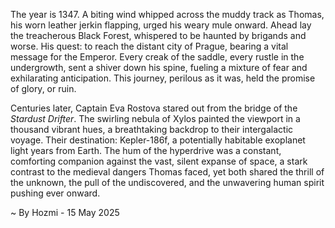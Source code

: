 
The year is 1347.  A biting wind whipped across the muddy track as Thomas, his worn leather jerkin flapping, urged his weary mule onward.  Ahead lay the treacherous Black Forest, whispered to be haunted by brigands and worse.  His quest: to reach the distant city of Prague, bearing a vital message for the Emperor.  Every creak of the saddle, every rustle in the undergrowth, sent a shiver down his spine, fueling a mixture of fear and exhilarating anticipation.  This journey, perilous as it was, held the promise of glory, or ruin.

Centuries later, Captain Eva Rostova stared out from the bridge of the *Stardust Drifter*.  The swirling nebula of Xylos painted the viewport in a thousand vibrant hues, a breathtaking backdrop to their intergalactic voyage. Their destination: Kepler-186f, a potentially habitable exoplanet light years from Earth.  The hum of the hyperdrive was a constant, comforting companion against the vast, silent expanse of space, a stark contrast to the medieval dangers Thomas faced, yet both shared the thrill of the unknown, the pull of the undiscovered, and the unwavering human spirit pushing ever onward.

~ By Hozmi - 15 May 2025
